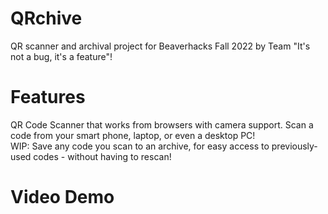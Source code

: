 # QRchive
QR scanner and archival project for Beaverhacks Fall 2022 by Team "It's not a bug, it's a feature"!

# Features
QR Code Scanner that works from browsers with camera support. Scan a code from your smart phone, laptop, or even a desktop PC!  
WIP: Save any code you scan to an archive, for easy access to previously-used codes - without having to rescan!  

# Video Demo
